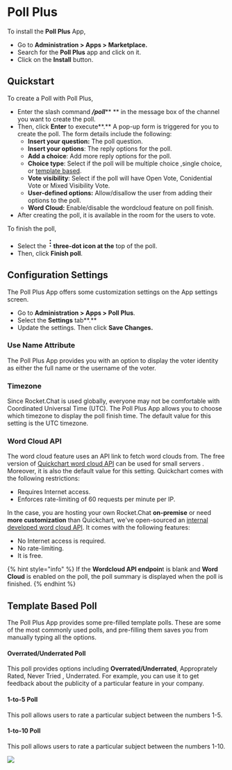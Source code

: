 # Poll Plus

To install the **Poll Plus** App,

* Go to **Administration > Apps > Marketplace.**
* Search for the **Poll Plus** app and click on it.
* Click on the **Install** button.

## Quickstart

To create a Poll with Poll Plus,

* Enter the slash command _**/poll**_\*\* \*\* in the message box of the channel you want to create the poll.
* Then, click **Enter** to execute\*\*.\*\* A pop-up form is triggered for you to create the poll. The form details include the following:
  * **Insert your question:** The poll question.
  * **Insert your options**: The reply options for the poll.
  * **Add a choice**: Add more reply options for the poll.
  * **Choice type**: Select if the poll will be multiple choice ,single choice, or [template based](poll-plus-features.md#template-based-poll).
  * **Vote visibility**: Select if the poll will have Open Vote, Conidential Vote or Mixed Visibility Vote.
  * **User-defined options:** Allow/disallow the user from adding their options to the poll.
  * **Word Cloud:** Enable/disable the wordcloud feature on poll finish.
* After creating the poll, it is available in the room for the users to vote.

To finish the poll,

* Select the ![](../../../../.gitbook/assets/three-dot-icon.png)**three-dot icon at the** top of the poll.
* Then, click **Finish poll**.

## Configuration Settings

The Poll Plus App offers some customization settings on the App settings screen.

* Go to **Administration > Apps > Poll Plus**.
* Select the **Settings** tab\*\*.\*\*
* Update the settings. Then click **Save Changes.**

### Use Name Attribute

The Poll Plus App provides you with an option to display the voter identity as either the full name or the username of the voter.

### Timezone

Since Rocket.Chat is used globally, everyone may not be comfortable with Coordinated Universal Time (UTC). The Poll Plus App allows you to choose which timezone to display the poll finish time. The default value for this setting is the UTC timezone.

### Word Cloud API

The word cloud feature uses an API link to fetch word clouds from. The free version of [Quickchart word cloud API](http://quickchart.io/documentation/word-cloud-api/) can be used for small servers . Moreover, it is also the default value for this setting. Quickchart comes with the following restrictions:

* Requires Internet access.
* Enforces rate-limiting of 60 requests per minute per IP.

In the case, you are hosting your own Rocket.Chat **on-premise** or need **more customization** than Quickchart, we've open-sourced an [internal developed word cloud API](https://github.com/RonLek/wordcloud-api). It comes with the following features:

* No Internet access is required.
* No rate-limiting.
* It is free.

{% hint style="info" %}
If the **Wordcloud API endpoin**t is blank and **Word Cloud** is enabled on the poll, the poll summary is displayed when the poll is finished.
{% endhint %}

## Template Based Poll

The Poll Plus App provides some pre-filled template polls. These are some of the most commonly used polls, and pre-filling them saves you from manually typing all the options.

#### Overrated/Underrated Poll

This poll provides options including **Overrated/Underrated**, Approprately Rated, Never Tried , Underrated. For example, you can use it to get feedback about the publicity of a particular feature in your company.

#### 1-to-5 Poll

This poll allows users to rate a particular subject between the numbers 1-5.

#### 1-to-10 Poll

This poll allows users to rate a particular subject between the numbers 1-10.

![](../../../../.gitbook/assets/poll\_template\_based.gif)

##
